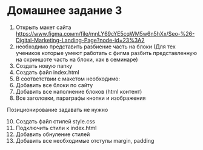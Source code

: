 # Домашнее задание 3

1. Открыть макет сайта https://www.figma.coмm/file/mnLY69cYE5cqWM5w6n5hXx/Seo-%26-Digital-Marketing-Landing-Page?node-id=23%3A2
2. необходимо представить разбиение часть на блоки (Для тех учеников которые умеют работать с фигма разбить представленную на скриншоте часть на блоки, как в семинаре)
3. Создать новую папку
4. Создать файл index.html
5. В соответствии с макетом необходимо:
6. Добавить все блоки по сайту
7. Добавить все наполнение блоков (html контент)
8. Все заголовки, параграфы кнопки и изображения

Позиционирование задавать не нужно

10. Создать файл стилей style.css
1. Подключить стили к index.html
1. Добавить обнуление стилей
1. Добавить все необходимые отступы margin, padding
